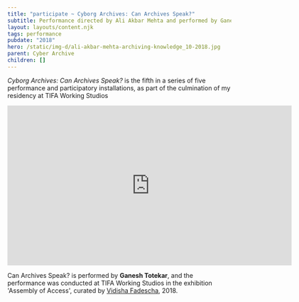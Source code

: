 ```yaml
---
title: "participate ~ Cyborg Archives: Can Archives Speak?"
subtitle: Performance directed by Ali Akbar Mehta and performed by Ganesh Totekar
layout: layouts/content.njk
tags: performance
pubdate: "2018"
hero: /static/img-d/ali-akbar-mehta-archiving-knowledge_10-2018.jpg
parent: Cyber Archive
children: []
---
```



_Cyborg Archives: Can Archives Speak?_ is the fifth in a series of five performance and participatory installations, as part of the culmination of my residency at TIFA Working Studios

<iframe src="https://player.vimeo.com/video/329116907" width="640" height="360" frameborder="0" webkitallowfullscreen mozallowfullscreen allowfullscreen></iframe>

Can Archives Speak? is performed by **Ganesh Totekar**, and the performance was conducted at TIFA Working Studios in the exhibition 'Assembly of Access', curated by [Vidisha Fadescha](http://vidisha-fadescha.com/ASSEMBLY-OF-ACCESS), 2018.
